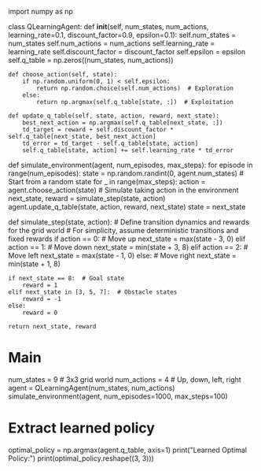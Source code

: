 import numpy as np

class QLearningAgent:
    def __init__(self, num_states, num_actions, learning_rate=0.1, discount_factor=0.9, epsilon=0.1):
        self.num_states = num_states
        self.num_actions = num_actions
        self.learning_rate = learning_rate
        self.discount_factor = discount_factor
        self.epsilon = epsilon
        self.q_table = np.zeros((num_states, num_actions))

    def choose_action(self, state):
        if np.random.uniform(0, 1) < self.epsilon:
            return np.random.choice(self.num_actions)  # Exploration
        else:
            return np.argmax(self.q_table[state, :])  # Exploitation

    def update_q_table(self, state, action, reward, next_state):
        best_next_action = np.argmax(self.q_table[next_state, :])
        td_target = reward + self.discount_factor * self.q_table[next_state, best_next_action]
        td_error = td_target - self.q_table[state, action]
        self.q_table[state, action] += self.learning_rate * td_error

def simulate_environment(agent, num_episodes, max_steps):
    for episode in range(num_episodes):
        state = np.random.randint(0, agent.num_states)  # Start from a random state
        for _ in range(max_steps):
            action = agent.choose_action(state)
            # Simulate taking action in the environment
            next_state, reward = simulate_step(state, action)
            agent.update_q_table(state, action, reward, next_state)
            state = next_state

def simulate_step(state, action):
    # Define transition dynamics and rewards for the grid world
    # For simplicity, assume deterministic transitions and fixed rewards
    if action == 0:  # Move up
        next_state = max(state - 3, 0)
    elif action == 1:  # Move down
        next_state = min(state + 3, 8)
    elif action == 2:  # Move left
        next_state = max(state - 1, 0)
    else:  # Move right
        next_state = min(state + 1, 8)
    
    if next_state == 8:  # Goal state
        reward = 1
    elif next_state in [3, 5, 7]:  # Obstacle states
        reward = -1
    else:
        reward = 0
    
    return next_state, reward

# Main
num_states = 9  # 3x3 grid world
num_actions = 4  # Up, down, left, right
agent = QLearningAgent(num_states, num_actions)
simulate_environment(agent, num_episodes=1000, max_steps=100)

# Extract learned policy
optimal_policy = np.argmax(agent.q_table, axis=1)
print("Learned Optimal Policy:")
print(optimal_policy.reshape((3, 3)))
